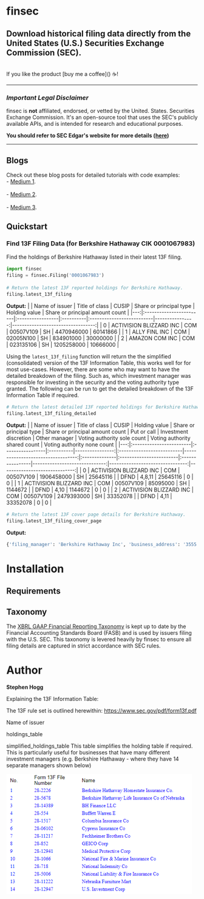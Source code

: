 # finsec

## Download historical filing data directly from the United States (U.S.) Securities Exchange Commission (SEC).

<br>
If you like the product [buy me a coffee]() ☕!
</br>

-----
### ***Important Legal Disclaimer***

finsec is **not** affiliated, endorsed, or vetted by the United. States. Securities Exchange Commission. It's an open-source tool that uses the SEC's publicly available APIs, and is intended for research and educational purposes.

**You should refer to SEC Edgar's website for more details ([here](https://www.sec.gov/os/accessing-edgar-data))**

-----

## Blogs
Check out these blog posts for detailed tutorials with code examples:
</br >- [Medium 1]().</br >
</br >- [Medium 2]().</br >
</br >- [Medium 3]().</br >

## Quickstart
### Find 13F Filing Data (for Berkshire Hathaway CIK 0001067983)

Find the holdings of Berkshire Hathaway listed in their latest 13F filing.

```python
import finsec
filing = finsec.Filing('0001067983')

# Return the latest 13F reported holdings for Berkshire Hathaway.
filing.latest_13f_filing
```
**Output:**
|    | Name of issuer          | Title of class   | CUSIP     | Share or principal type   |   Holding value |   Share or principal amount count |
|---:|:------------------------|:-----------------|:----------|:--------------------------|----------------:|----------------------------------:|
|  0 | ACTIVISION BLIZZARD INC | COM              | 00507V109 | SH                        |      4470946000 |                          60141866 |
|  1 | ALLY FINL INC           | COM              | 02005N100 | SH                        |       834901000 |                          30000000 |
|  2 | AMAZON COM INC          | COM              | 023135106 | SH                        |      1205258000 |                          10666000 |

Using the `latest_13f_filing` function will return the the simplified (consolidated) version of the 13F Information Table, this works well for for most use-cases. However, there are some who may want to have the detailed breakdown of the filing. Such as, which investment manager was responsible for investing in the security and the voting authority type granted. The following can be run to get the detailed breakdown of the 13F Information Table if required.

```python
# Return the latest detailed 13F reported holdings for Berkshire Hathaway.
filing.latest_13f_filing_detailed
```
**Output:**
|    | Name of issuer          | Title of class   | CUSIP     |   Holding value | Share or principal type   |   Share or principal amount count | Put or call   | Investment discretion   | Other manager   |   Voting authority sole count |   Voting authority shared count |   Voting authority none count |
|---:|:------------------------|:-----------------|:----------|----------------:|:--------------------------|----------------------------------:|:--------------|:------------------------|:----------------|------------------------------:|--------------------------------:|------------------------------:|
|  0 | ACTIVISION BLIZZARD INC | COM              | 00507V109 |      1906458000 | SH                        |                          25645116 |               | DFND                    | 4,8,11          |                      25645116 |                               0 |                             0 |
|  1 | ACTIVISION BLIZZARD INC | COM              | 00507V109 |        85095000 | SH                        |                           1144672 |               | DFND                    | 4,10            |                       1144672 |                               0 |                             0 |
|  2 | ACTIVISION BLIZZARD INC | COM              | 00507V109 |      2479393000 | SH                        |                          33352078 |               | DFND                    | 4,11            |                      33352078 |                               0 |                             0 |

```python
# Return the latest 13F cover page details for Berkshire Hathaway.
filing.latest_13f_filing_cover_page
```
**Output:**
```python
{'filing_manager': 'Berkshire Hathaway Inc', 'business_address': '3555 Farnam Street, Omaha, NE, 68131', 'submission_type': '13F-HR', 'period_of_report': '09-30-2022', 'signature_name': 'Marc D. Hamburg', 'signature_title': 'Senior Vice President', 'signature_phone': '402-346-1400', 'signature_city': 'Omaha', 'signature_state': 'NE', 'signature_date': '11-14-2022', 'portfolio_value': 296096640000, 'count_holdings': 179}
```






# Installation
## Requirements
##


## Taxonomy
The [XBRL GAAP Financial Reporting Taxonomy](https://fasb.org/Page/PageContent?PageId=/xbrl/2022financial.html#:~:text=The%202022%20GAAP%20Financial%20Reporting%20Taxonomy%20) is kept up to date by the Financial Accounting Standards Board (FASB) and is used by issuers filing with the U.S. SEC. This taxonomy is levered heavily by finsec to ensure all filing details are captured in strict accordance with SEC rules. 






# Author
**Stephen Hogg**



Explaining the 13F Information Table:

The 13F rule set is outlined herewithin:
https://www.sec.gov/pdf/form13f.pdf

Name of issuer







holdings_table

simplified_holdings_table
This table simplifies the holding table if required. This is particularly useful for businesses that have many different investment managers (e.g. Berkshire Hathaway - where they have 14 separate managers shown below)

![13F_Managers](assets/13F_Managers.PNG)



























<!-- Introduction

Are you looking for an efficient way to scrape data from the Securities and Exchange Commission (SEC)? If so, then you are in luck because I have recently developed a new Python library designed specifically for this purpose. This library, called SECScraper, is a powerful tool that makes it easy to scrape data from the SEC's website and use it for meaningful analysis.

What is SECScraper?

SECScraper is a Python library that allows developers to quickly and easily scrape data from the SEC's website. It can be used to retrieve information about companies, such as financial statements and filings, as well as more detailed information such as insider trades and ownership data. This library provides a simple interface for developers to access data from the SEC in a structured way, making it easy to work with the data for further analysis.

Features and Benefits

SECScraper is designed to make the process of scraping the SEC's website for data easier and more efficient. It provides a number of features and benefits to developers, including:

• Easy-to-use interface: SECScraper provides a simple, intuitive interface that makes scraping data from the SEC's website as easy as possible.

• Automated data extraction: SEC -->